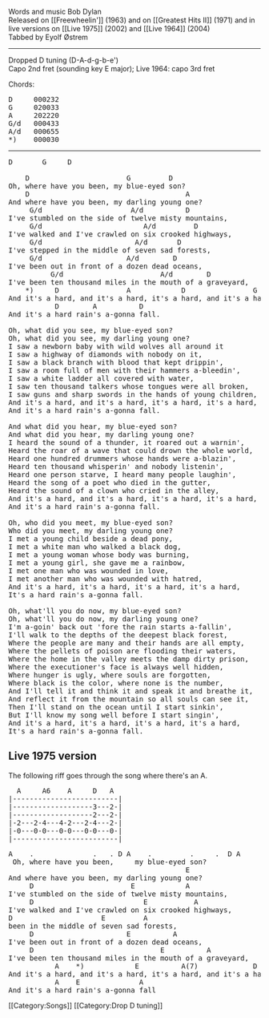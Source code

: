 Words and music Bob Dylan<br>
Released on [[Freewheelin']] (1963) and on [[Greatest Hits II]]
(1971) and in live versions on [[Live 1975]] (2002) and [[Live 1964]] (2004)<br>
Tabbed by Eyolf Østrem

----
Dropped D tuning (D-A-d-g-b-e')<br>
Capo 2nd fret (sounding key E major); Live 1964: capo 3rd fret

Chords:

<pre>
D     000232
G     020033
A     202220
G/d   000433
A/d   000655
*)    000030
</pre>

----
<pre class="verse">
D       G     D

    D                       G         D
Oh, where have you been, my blue-eyed son?
    D                                     A
And where have you been, my darling young one?
     G/d                     A/d          D
I've stumbled on the side of twelve misty mountains,
     G/d                        A/d         D
I've walked and I've crawled on six crooked highways,
     G/d                      A/d       D
I've stepped in the middle of seven sad forests,
     G/d                    A/d        D
I've been out in front of a dozen dead oceans,
          G/d                       A/d        D
I've been ten thousand miles in the mouth of a graveyard,
    *)     D                A            D                G
And it's a hard, and it's a hard, it's a hard, and it's a hard,
           D        A          D
And it's a hard rain's a-gonna fall.

Oh, what did you see, my blue-eyed son?
Oh, what did you see, my darling young one?
I saw a newborn baby with wild wolves all around it
I saw a highway of diamonds with nobody on it,
I saw a black branch with blood that kept drippin',
I saw a room full of men with their hammers a-bleedin',
I saw a white ladder all covered with water,
I saw ten thousand talkers whose tongues were all broken,
I saw guns and sharp swords in the hands of young children,
And it's a hard, and it's a hard, it's a hard, it's a hard,
And it's a hard rain's a-gonna fall.

And what did you hear, my blue-eyed son?
And what did you hear, my darling young one?
I heard the sound of a thunder, it roared out a warnin',
Heard the roar of a wave that could drown the whole world,
Heard one hundred drummers whose hands were a-blazin',
Heard ten thousand whisperin' and nobody listenin',
Heard one person starve, I heard many people laughin',
Heard the song of a poet who died in the gutter,
Heard the sound of a clown who cried in the alley,
And it's a hard, and it's a hard, it's a hard, it's a hard,
And it's a hard rain's a-gonna fall.

Oh, who did you meet, my blue-eyed son?
Who did you meet, my darling young one?
I met a young child beside a dead pony,
I met a white man who walked a black dog,
I met a young woman whose body was burning,
I met a young girl, she gave me a rainbow,
I met one man who was wounded in love,
I met another man who was wounded with hatred,
And it's a hard, it's a hard, it's a hard, it's a hard,
It's a hard rain's a-gonna fall.

Oh, what'll you do now, my blue-eyed son?
Oh, what'll you do now, my darling young one?
I'm a-goin' back out 'fore the rain starts a-fallin',
I'll walk to the depths of the deepest black forest,
Where the people are many and their hands are all empty,
Where the pellets of poison are flooding their waters,
Where the home in the valley meets the damp dirty prison,
Where the executioner's face is always well hidden,
Where hunger is ugly, where souls are forgotten,
Where black is the color, where none is the number,
And I'll tell it and think it and speak it and breathe it,
And reflect it from the mountain so all souls can see it,
Then I'll stand on the ocean until I start sinkin',
But I'll know my song well before I start singin',
And it's a hard, it's a hard, it's a hard, it's a hard,
It's a hard rain's a-gonna fall.
</pre>

<h2 class="songversion">Live 1975 version</h2>

The following riff goes through the song where there's an A.

<pre class="tab">
  A     A6    A     D   A
|-------------------------|
|-------------------3---2-|
|-------------------2---2-|
|-2---2-4---4-2---2-4---2-|
|-0---0-0---0-0---0-0---0-|
|-------------------------|
</pre>

<pre class="verse">
A    .              .   . D A    .         .     .  D A
 Oh, where have you been,     my blue-eyed son?
                                          E
And where have you been, my darling young one?
     D                       E            A
I've stumbled on the side of twelve misty mountains,
     D                          E           A
I've walked and I've crawled on six crooked highways,
D                     E         A
been in the middle of seven sad forests,
     D                      E          A
I've been out in front of a dozen dead oceans,
     D                              E          A
I've been ten thousand miles in the mouth of a graveyard,
           A    *)            E          A(7)             D          *) A-D/a-A
And it's a hard, and it's a hard, it's a hard, and it's a hard,
           A    E              A
And it's a hard rain's a-gonna fall
</pre>

[[Category:Songs]]
[[Category:Drop D tuning]]